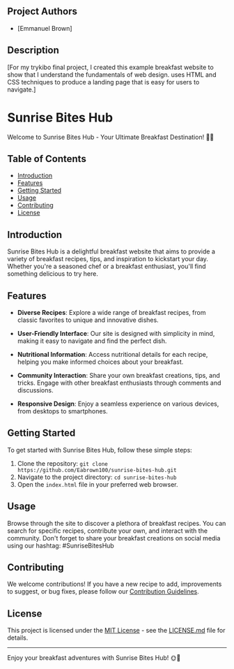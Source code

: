 ## Project Authors
- [Emmanuel Brown]

## Description
[For my trykibo final project, I created this example breakfast website to show that I understand the fundamentals of web design. uses HTML and CSS techniques to produce a landing page that is easy for users to navigate.]

# Sunrise Bites Hub

Welcome to Sunrise Bites Hub - Your Ultimate Breakfast Destination! 🌅🍳

## Table of Contents
- [Introduction](#introduction)
- [Features](#features)
- [Getting Started](#getting-started)
- [Usage](#usage)
- [Contributing](#contributing)
- [License](#license)

## Introduction

Sunrise Bites Hub is a delightful breakfast website that aims to provide a variety of breakfast recipes, tips, and inspiration to kickstart your day. Whether you're a seasoned chef or a breakfast enthusiast, you'll find something delicious to try here.

## Features

- **Diverse Recipes**: Explore a wide range of breakfast recipes, from classic favorites to unique and innovative dishes.

- **User-Friendly Interface**: Our site is designed with simplicity in mind, making it easy to navigate and find the perfect dish.

- **Nutritional Information**: Access nutritional details for each recipe, helping you make informed choices about your breakfast.

- **Community Interaction**: Share your own breakfast creations, tips, and tricks. Engage with other breakfast enthusiasts through comments and discussions.

- **Responsive Design**: Enjoy a seamless experience on various devices, from desktops to smartphones.

## Getting Started

To get started with Sunrise Bites Hub, follow these simple steps:

1. Clone the repository: `git clone https://github.com/Eabrown100/sunrise-bites-hub.git`
2. Navigate to the project directory: `cd sunrise-bites-hub`
3. Open the `index.html` file in your preferred web browser.

## Usage

Browse through the site to discover a plethora of breakfast recipes. You can search for specific recipes, contribute your own, and interact with the community. Don't forget to share your breakfast creations on social media using our hashtag: #SunriseBitesHub

## Contributing

We welcome contributions! If you have a new recipe to add, improvements to suggest, or bug fixes, please follow our [Contribution Guidelines](CONTRIBUTING.md).

## License

This project is licensed under the [MIT License](LICENSE.md) - see the [LICENSE.md](LICENSE.md) file for details.

---

Enjoy your breakfast adventures with Sunrise Bites Hub! 🌞🍴
